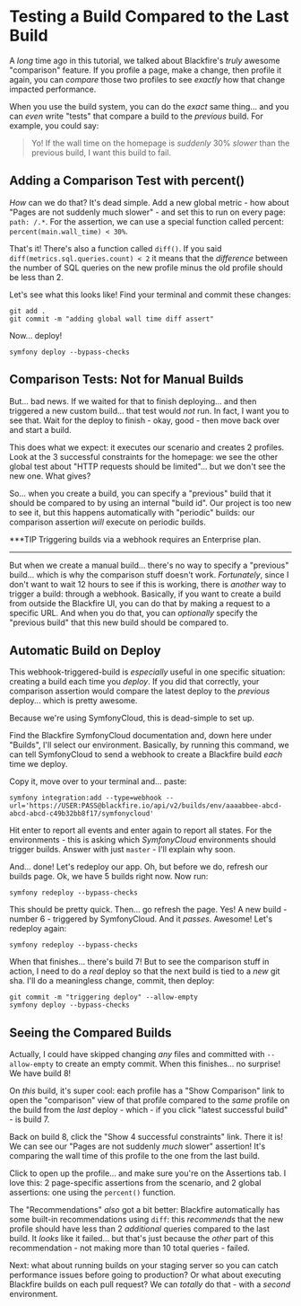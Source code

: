 # Testing a Build Compared to the Last Build

A *long* time ago in this tutorial, we talked about Blackfire's *truly* awesome
"comparison" feature. If you profile a page, make a change, then profile it
again, you can *compare* those two profiles to see *exactly* how that change
impacted performance.

When you use the build system, you can do the *exact* same thing... and you can
*even* write "tests" that compare a build to the *previous* build. For example,
you could say:

> Yo! If the wall time on the homepage is *suddenly* 30% *slower* than the
> previous build, I want this build to fail.

## Adding a Comparison Test with percent()

*How* can we do that? It's dead simple. Add a new global metric - how about
"Pages are not suddenly much slower" - and set this to run on every page:
`path: /.*`. For the assertion, we can use a special function called percent:
`percent(main.wall_time) < 30%`.

That's it! There's also a function called `diff()`. If you said
`diff(metrics.sql.queries.count) < 2` it means that the *difference* between
the number of SQL queries on the new profile minus the old profile should be
less than 2.

Let's see what this looks like! Find your terminal and commit these changes:

```terminal-silent
git add .
git commit -m "adding global wall time diff assert"
```

Now... deploy!

```terminal-silent
symfony deploy --bypass-checks
```

## Comparison Tests: Not for Manual Builds

But... bad news. If we waited for that to finish deploying... and then triggered
a new custom build... that test would *not* run. In fact, I want you to see
that. Wait for the deploy to finish - okay, good - then move back over and start
a build.

This does what we expect: it executes our scenario and creates 2 profiles.
Look at the 3 successful constraints for the homepage: we see the other global
test about "HTTP requests should be limited"... but we don't see the new one.
What gives?

So... when you create a build, you can specify a "previous" build that it should
be compared to by using an internal "build id". Our project is too new to see it,
but this happens automatically with "periodic" builds: our comparison assertion
*will* execute on periodic builds.

***TIP
Triggering builds via a webhook requires an Enterprise plan.
***

But when we create a manual build... there's no way to specify a "previous" build...
which is why the comparison stuff doesn't work. *Fortunately*, since I don't want
to wait 12 hours to see if this is working, there is *another* way to trigger
a build: through a webhook. Basically, if you want to create a build from outside
the Blackfire UI, you can do that by making a request to a specific URL. And when
you do that, you can *optionally* specify the "previous build" that this new build
should be compared to.

## Automatic Build on Deploy

This webhook-triggered-build is *especially* useful in one specific situation:
creating a build each time you *deploy*. If you did that correctly, your
comparison assertion would compare the latest deploy to the *previous* deploy...
which is pretty awesome.

Because we're using SymfonyCloud, this is dead-simple to set up.

Find the Blackfire SymfonyCloud documentation and, down here under "Builds",
I'll select our environment. Basically, by running this command, we can tell
SymfonyCloud to send a webhook to create a Blackfire build *each* time we deploy.

Copy it, move over to your terminal and... paste:

```terminal-silent
symfony integration:add --type=webhook --url='https://USER:PASS@blackfire.io/api/v2/builds/env/aaaabbee-abcd-abcd-abcd-c49b32bb8f17/symfonycloud'
```

Hit enter to report all events and enter again to report all states. For the
environments - this is asking which *SymfonyCloud* environments should trigger
builds. Answer with just `master` - I'll explain why soon.

And... done! Let's redeploy our app. Oh, but before we do, refresh our builds
page. Ok, we have 5 builds right now. Now run:

```terminal
symfony redeploy --bypass-checks
```

This should be pretty quick. Then... go refresh the page. Yes! A new build -
number 6 - triggered by SymfonyCloud. And it *passes*. Awesome! Let's redeploy
again:

```terminal-silent
symfony redeploy --bypass-checks
```

When that finishes... there's build 7! But to see the comparison stuff in action,
I need to do a *real* deploy so that the next build is tied to a *new* git sha.
I'll do a meaningless change, commit, then deploy:

```terminal-silent
git commit -m "triggering deploy" --allow-empty
symfony deploy --bypass-checks
```

## Seeing the Compared Builds

Actually, I could have skipped changing *any* files and committed with
`--allow-empty` to create an empty commit. When this finishes... no surprise!
We have build 8!

On *this* build, it's super cool: each profile has a "Show Comparison" link to open
the "comparison" view of that profile compared to the *same* profile on the build
from the *last* deploy - which - if you click "latest successful build" - is
build 7.

Back on build 8, click the "Show 4 successful constraints" link. There it is!
We can see our "Pages are not suddenly *much* slower" assertion! It's comparing
the wall time of this profile to the one from the last build.

Click to open up the profile... and make sure you're on the Assertions tab.
I love this: 2 page-specific assertions from the scenario, and 2 global assertions:
one using the `percent()` function.

The "Recommendations" *also* got a bit better: Blackfire automatically has some
built-in recommendations using `diff`: this *recommends* that the new profile
should have less than 2 *additional* queries compared to the last build. It
*looks* like it failed... but that's just because the *other* part of this
recommendation - not making more than 10 total queries - failed.

Next: what about running builds on your staging server so you can catch performance
issues before going to production? Or what about executing Blackfire builds on
each pull request? We can *totally* do that - with a *second* environment.

